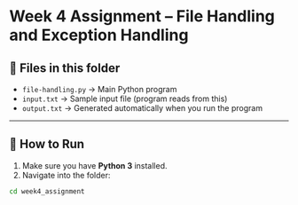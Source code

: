 # Week 4 Assignment – File Handling and Exception Handling

## 📌 Files in this folder
- `file-handling.py` → Main Python program
- `input.txt` → Sample input file (program reads from this)
- `output.txt` → Generated automatically when you run the program

---

## 🚀 How to Run

1. Make sure you have **Python 3** installed.
2. Navigate into the folder:

```bash
cd week4_assignment